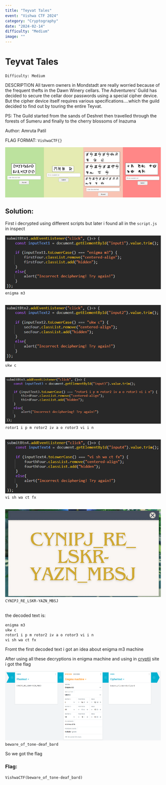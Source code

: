 ```yaml
---
title: "Teyvat Tales"
event: "Vishwa CTF 2024"
category: "Cryptography"
date: "2024-02-14"
difficulty: "Medium"
image: ""
---
```

# Teyvat Tales
`Difficulty: Medium`


DESCRIPTION
All tavern owners in Mondstadt are really worried because of the frequent thefts in the Dawn Winery cellars. The Adventurers’ Guild has decided to secure the cellar door passwords using a special cipher device. But the cipher device itself requires various specifications….which the guild decided to find out by touring the entire Teyvat.

PS: The Guild started from the sands of Deshret then travelled through the forests of Sumeru and finally to the cherry blossoms of Inazuma

Author: Amruta Patil

FLAG FORMAT: `VishwaCTF{}`

![](../assets/1_yWcjULdeGd6cjUef-hLU3Q.png)

## Solution:


First i decrypted using different scripts but later i found all in the `script.js` in inspect

![alt text](../assets/1_riC7eown2XoklWC_OD2ZrA.png)
`enigma m3`
<br><br>

![alt text](../assets/1_2BbP5IcJI9wbPZQdDHnPxA.png)
`ukw c`
<br><br>

![alt text](../assets/1_h_b6ivWuKZnTrF-JamFKxQ.png)
`rotor1 i p m rotor2 iv a o rotor3 vi i n`
<br><br>

![alt text](../assets/1_4jwzXaWcrJDJSU5pN7FXHA.png)
`vi sh wa ct fx`
<br><br>

![alt text](../assets/1_CaXmBsXyLwcvt-RJJdH9bw.png)
`CYNIPJ_RE_LSKR-YAZN_MBSJ`
<br><br>

the decoded text is:
```
enigma m3
ukw c
rotor1 i p m rotor2 iv a o rotor3 vi i n
vi sh wa ct fx
```
Fromt the first decoded text i got an idea about enigma m3 machine


After using all these decryptions in enigma machine and using in [cryptii](https://cryptii.com/pipes/enigma-machine) site
i got the flag

![alt text](../assets/1_vLIEbnKkaUBtTNLs4S26tA.png)
`beware_of_tone-deaf_bard`

So we got the flag

### Flag:
`VishwaCTF(beware_of_tone-deaf_bard)`
